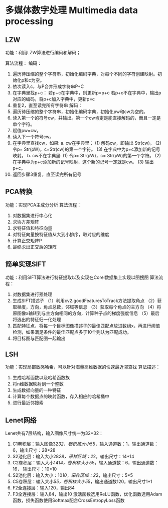 # 多媒体数字处理 Multimedia data processing
## LZW
功能：利用LZW算法进行编码和解码；

算法流程：
编码：
1.	遍历待压缩的整个字符串，初始化编码字典，对每个不同的字符创建映射。初始化p和c为空。
2.	依次读入c，与P合并形成字符串P+C
3.	在字典里找p+c：
若p+c在字典中，则更新p=p+c
若p+c不在字典中，输出p对应的编码，将p+c加入字典中，更新p=c
4.	重复2，直至读完所有字符串
解码：
1. 遍历待压缩的整个字符串，初始化编码字典，初始化pw和cw为空的。
2. 读入第一个的符号cw，并输出。第一个cw肯定是能直接解码的，而且一定是单个字符。
3. 赋值pw=cw。
4. 读入下一个符号cw。
5. 在字典里查找cw，如果:
   a. cw在字典里：
     (1) 解码cw，即输出 Str(cw)。
     (2) 令p= Str(pW)，c=Str(cw)的第一个字符。
     (3) 在字典中为p+c添加新的记号映射。
   b. cw不在字典里:
     (1) 令p= Str(pW)，c= Str(pW)的第一个字符。
     (2) 在字典中为p+c添加新的记号映射，这个新的记号一定就是cw。
     (3) 输出p+c。
6. 返回步骤3重复，直至读完所有记号

## PCA转换
功能：实现PCA主成分分析
算法流程：
1.	对数据集进行中心化
2.	求协方差矩阵
3.	求特征值和特征向量
4.	对特征向量按特征值从大到小排序，取对应的维度
5.	计算正交矩阵P
6.	最终求出正交后的矩阵
## 简单实现SIFT
功能：利用SIFT算法进行特征提取以及实现在Corel数据集上实现以图搜图
算法流程：
1.	对数据集进行预处理
2.	生成SIFT描述子
（1）利用cv2.goodFeaturesToTrack方法提取角点
（2）获取梯度，方向，角点总数，邻域等信息
（3）获取每个角点的主方向
（4）将原图像x轴转到与主方向相同的方向，计算种子点的梯度强度信息
（5）最后将选出的特征归一化处理
3. 匹配特征点，将每一个目标图像描述子的最佳匹配点放进数组x，再进行阈值检测，如果满足条件的最佳匹配点多于10个则认为匹配成功。
4. 将目标图与匹配图一起输出
## LSH
功能：实现局部敏感哈希，可以针对海量高维数据的快速最近邻查找
算法描述：
1.	生成哈希函数以及哈希函数族
2.	将n维数据映射到一个整数
3.	生成数据向量的一种特征
4.	计算每个数据点的映射函数，存入相应的哈希桶中
5.	进行最近邻搜索
## Lenet网络
Lenet共有7层结构，输入图像尺寸统一为32*32：
1.	C1卷积层：输入图像32*32，卷积核大小5*5，输入通道数：1，输出通道数：6，输出尺寸：28*28
2.	S2池化层：输入大小28*28，采样区域：2*2，输出尺寸：14*14
3.	C2卷积层：输入大小14*14，卷积核大小5*5，输入通道数：6，输出通道数：16，
输出尺寸：10*10
4.	S2池化层：输入大小：10*10，采样区域：2*2，输出尺寸：5*5
5.	C5卷积层：输入大小5*5，卷积核大小5*5，输出通道数120，输出尺寸1*1
6.	F2全连接层：输入120，输出84
7.	F3全连接层：输入84，输出10
激活函数选用ReLU函数，优化函数选用Adam函数，损失函数使用Softmax配合CrossEntropyLoss函数
